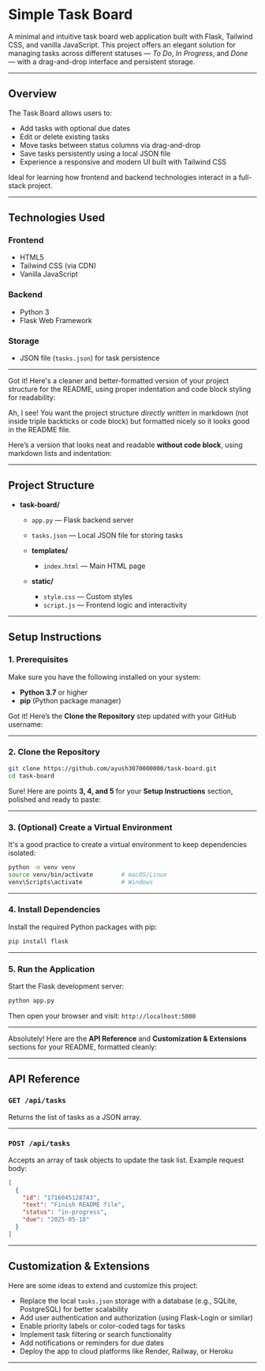 # Simple Task Board

A minimal and intuitive task board web application built with Flask, Tailwind CSS, and vanilla JavaScript. This project offers an elegant solution for managing tasks across different statuses — *To Do*, *In Progress*, and *Done* — with a drag-and-drop interface and persistent storage.

---

## Overview

The Task Board allows users to:

- Add tasks with optional due dates
- Edit or delete existing tasks
- Move tasks between status columns via drag-and-drop
- Save tasks persistently using a local JSON file
- Experience a responsive and modern UI built with Tailwind CSS

Ideal for learning how frontend and backend technologies interact in a full-stack project.

---


## Technologies Used

### Frontend
- HTML5
- Tailwind CSS (via CDN)
- Vanilla JavaScript

### Backend
- Python 3
- Flask Web Framework

### Storage
- JSON file (`tasks.json`) for task persistence

---

Got it! Here's a cleaner and better-formatted version of your project structure for the README, using proper indentation and code block styling for readability:


Ah, I see! You want the project structure *directly written* in markdown (not inside triple backticks or code block) but formatted nicely so it looks good in the README file.

Here’s a version that looks neat and readable **without code block**, using markdown lists and indentation:

---

## Project Structure

* **task-board/**

  * `app.py` — Flask backend server
  * `tasks.json` — Local JSON file for storing tasks
  * **templates/**

    * `index.html` — Main HTML page
  * **static/**

    * `style.css` — Custom styles
    * `script.js` — Frontend logic and interactivity

---


## Setup Instructions

### 1. Prerequisites

Make sure you have the following installed on your system:

* **Python 3.7** or higher
* **pip** (Python package manager)



Got it! Here’s the **Clone the Repository** step updated with your GitHub username:

---

### 2. Clone the Repository

```bash
git clone https://github.com/ayush3070000000/task-board.git
cd task-board
```


Sure! Here are points **3, 4, and 5** for your **Setup Instructions** section, polished and ready to paste:

---

### 3. (Optional) Create a Virtual Environment

It's a good practice to create a virtual environment to keep dependencies isolated:

```bash
python -m venv venv
source venv/bin/activate        # macOS/Linux
venv\Scripts\activate           # Windows
```

---

### 4. Install Dependencies

Install the required Python packages with pip:

```bash
pip install flask
```

---

### 5. Run the Application

Start the Flask development server:

```bash
python app.py
```

Then open your browser and visit: `http://localhost:5000`

---


Absolutely! Here are the **API Reference** and **Customization & Extensions** sections for your README, formatted cleanly:

---

## API Reference

### `GET /api/tasks`

Returns the list of tasks as a JSON array.

---

### `POST /api/tasks`

Accepts an array of task objects to update the task list. Example request body:

```json
[
  {
    "id": "1716045128743",
    "text": "Finish README file",
    "status": "in-progress",
    "due": "2025-05-18"
  }
]
```

---

## Customization & Extensions

Here are some ideas to extend and customize this project:

* Replace the local `tasks.json` storage with a database (e.g., SQLite, PostgreSQL) for better scalability
* Add user authentication and authorization (using Flask-Login or similar)
* Enable priority labels or color-coded tags for tasks
* Implement task filtering or search functionality
* Add notifications or reminders for due dates
* Deploy the app to cloud platforms like Render, Railway, or Heroku

---

